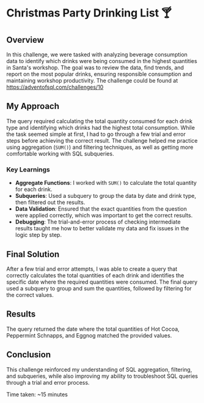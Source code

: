 # Christmas Party Drinking List 🍸

## Overview  
In this challenge, we were tasked with analyzing beverage consumption data to identify which drinks were being consumed in the highest quantities in Santa's workshop. The goal was to review the data, find trends, and report on the most popular drinks, ensuring responsible consumption and maintaining workshop productivity.
The challenge could be found at https://adventofsql.com/challenges/10

## My Approach  
The query required calculating the total quantity consumed for each drink type and identifying which drinks had the highest total consumption. While the task seemed simple at first, I had to go through a few trial and error steps before achieving the correct result. The challenge helped me practice using aggregation (`SUM()`) and filtering techniques, as well as getting more comfortable working with SQL subqueries.

### Key Learnings  
- **Aggregate Functions**: I worked with `SUM()` to calculate the total quantity for each drink.
- **Subqueries**: Used a subquery to group the data by date and drink type, then filtered out the results.
- **Data Validation**: Ensured that the exact quantities from the question were applied correctly, which was important to get the correct results.
- **Debugging**: The trial-and-error process of checking intermediate results taught me how to better validate my data and fix issues in the logic step by step.

## Final Solution  
After a few trial and error attempts, I was able to create a query that correctly calculates the total quantities of each drink and identifies the specific date where the required quantities were consumed. The final query used a subquery to group and sum the quantities, followed by filtering for the correct values.

## Results  
The query returned the date where the total quantities of Hot Cocoa, Peppermint Schnapps, and Eggnog matched the provided values.

## Conclusion  
This challenge reinforced my understanding of SQL aggregation, filtering, and subqueries, while also improving my ability to troubleshoot SQL queries through a trial and error process.


Time taken: ~15 minutes  

